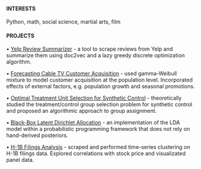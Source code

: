 #### INTERESTS

Python, math, social science, martial arts, film

#### PROJECTS

• [Yelp Review Summarizer](https://github.com/TheShiya/yelp-review-summarizer) - 
a tool to scrape reviews from Yelp and summarize them using doc2vec and a lazy greedy discrete optimization algorithm.

• [Forecasting Cable TV Customer Acquisition](https://github.com/TheShiya/past-academic-projects/blob/master/customer_acquisition_forecast.pdf) - 
used gamma-Weibull mixture to model customer acquisition at the population level. Incorporated effects of external factors, e.g. population growth and seasonal promotions.

• [Optimal Treatment Unit Selection for Synthetic Control](https://github.com/TheShiya/past-academic-projects/blob/master/optimal_treatment_unit_selection.pdf) - 
theoretically studied the treatment/control group selection problem for synthetic control and proposed an algorithmic approach to group assignment.

• [Black-Box Latent Dirichlet Allocation](https://github.com/TheShiya/lda-topic-modeling-with-pyro) - 
an implementation of the LDA model within a probabilistic programming framework that does not rely on hand-derived posteriors.

• [H-1B Filings Analysis](https://github.com/TheShiya/h1b-filing-stock-return-analysis) - 
scraped and performed time-series clustering on H-1B filings data. Explored correlations with stock price and visualizated panel data.

